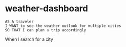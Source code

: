 # weather-dashboard
```
AS A traveler
I WANT to see the weather outlook for multiple cities
SO THAT I can plan a trip accordingly
```

When I search for a city 